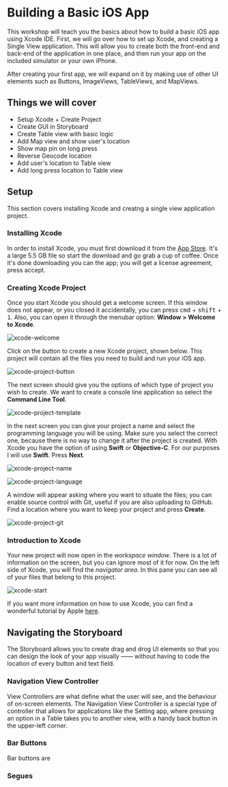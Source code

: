 # Building a Basic iOS App

This workshop will teach you the basics about how to build a basic iOS app using Xcode IDE. First, we will go over how to set up Xcode, and creating a Single View application. This will allow you to create both the front-end and back-end of the application in one place, and then run your app on the included simulator or your own iPhone.

After creating your first app, we will expand on it by making use of other UI elements such as Buttons, ImageViews, TableViews, and MapViews.

## Things we will cover

- Setup Xcode + Create Project
- Create GUI in Storyboard
- Create Table view with basic logic
- Add Map view and show user's location
- Show map pin on long press
- Reverse Geocode location
- Add user's location to Table view
- Add long press location to Table view

## Setup

This section covers installing Xcode and creatng a single view application project.

### Installing Xcode

In order to install Xcode, you must first download it from the <a href="https://itunes.apple.com/ca/app/xcode/id497799835?mt=12">App Store</a>. It's a large 5.5 GB file so start the download and go grab a cup of coffee. Once it's done downloading you can the app; you will get a license agreement, press accept.

### Creating Xcode Project

Once you start Xcode you should get a welcome screen. If this window does not appear, or you closed it accidentally, you can press <kbd>cmd</kbd> + <kbd>shift</kbd> + <kbd>1</kbd>. Also, you can open it through the menubar option: **Window > Welcome to Xcode**.

![xcode-welcome](xcode-welcome.png)

Click on the button to create a new Xcode project, shown below. This project will contain all the files you need to build and run your iOS app.

![xcode-project-button](xcode-project-button.png)

The next screen should give you the options of which type of project you wish to create. We want to create a console line application so select the **Command Line Tool**.

![xcode-project-template](xcode-project-template.png)

In the next screen you can give your project a name and select the programming language you will be using. Make sure you select the correct one, because there is no way to change it after the project is created. With Xcode you have the option of using **Swift** or **Objective-C**. For our purposes I will use **Swift**. Press **Next**.

![xcode-project-name](xcode-project-name.png)

![xcode-project-language](xcode-project-language.png)

A window will appear asking where you want to situate the files; you can enable source control with Git, useful if you are also uploading to GitHub. Find a location where you want to keep your project and press **Create**.

![xcode-project-git](xcode-project-git.png)

### Introduction to Xcode

Your new project will now open in the _workspace window_. There is a lot of information on the screen, but you can ignore most of it for now. On the left side of Xcode, you will find the _navigator area_. In this pane you can see all of your files that belong to this project.

![xcode-start](xcode-start.png)

If you want more information on how to use Xcode, you can find a wonderful tutorial by Apple <a href="https://developer.apple.com/library/content/referencelibrary/GettingStarted/DevelopiOSAppsSwift/BuildABasicUI.html">here</a>.

## Navigating the Storyboard

The Storyboard allows you to create drag and drog UI elements so that you can design the look of your app visually —— without having to code the location of every button and text field.

### Navigation View Controller

View Controllers are what define what the user will see, and the behaviour of on-screen elements. The Navigation View Controller is a special type of controller that allows for applications like the Setting app, where pressing an option in a Table takes you to another view, with a handy back button in the upper-left corner.

### Bar Buttons

Bar buttons are 
### Segues